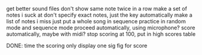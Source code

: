 get better sound files
don't show same note twice in a row
make a set of notes i suck at
don't specify exact notes, just the key
automatically make a list of notes i miss
just put a whole song in sequence
practice in random mode and sequence mode
proceed automatically, using microphone?
score automatically, maybe with midi?
stop scoring at 100, put in high scores table

DONE:
time the scoring
only display one sig fig for score
